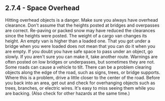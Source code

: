 ## 2.7.4 - Space Overhead
Hitting overhead objects is a danger. Make sure you always have overhead clearance. Don't assume that the heights posted at bridges and overpasses are correct. Re-paving or packed snow may have reduced the clearances since the heights were posted.
The weight of a cargo van changes its height. An empty van is higher than a loaded one. That you got under a bridge when you were loaded does not mean that you can do it when you are empty.
If you doubt you have safe space to pass under an object, go slowly. If you aren't sure you can make it, take another route. Warnings are often posted on low bridges or underpasses, but sometimes they are not. Some roads can cause a vehicle to tilt. There can be a problem clearing objects along the edge of the road, such as signs, trees, or bridge supports. Where this is a problem, drive a little closer to the center of the road.
Before you back into an area, get out and check for overhanging objects such as trees, branches, or electric wires. It's easy to miss seeing them while you are backing. (Also check for other hazards at the same time.)